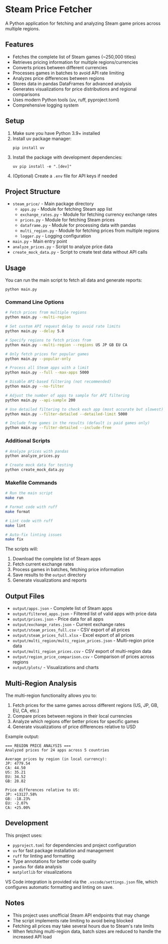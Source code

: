 # Steam Price Fetcher

A Python application for fetching and analyzing Steam game prices across multiple regions.

## Features

- Fetches the complete list of Steam games (~250,000 titles)
- Retrieves pricing information for multiple regions/currencies
- Converts prices between different currencies
- Processes games in batches to avoid API rate limiting
- Analyzes price differences between regions
- Stores data in pandas DataFrames for advanced analysis
- Generates visualizations for price distributions and regional comparisons
- Uses modern Python tools (uv, ruff, pyproject.toml)
- Comprehensive logging system

## Setup

1. Make sure you have Python 3.9+ installed
2. Install uv package manager:
   ```
   pip install uv
   ```
3. Install the package with development dependencies:
   ```
   uv pip install -e ".[dev]"
   ```
4. (Optional) Create a `.env` file for API keys if needed

## Project Structure

- `steam_price/` - Main package directory
  - `apps.py` - Module for fetching Steam app list
  - `exchange_rates.py` - Module for fetching currency exchange rates
  - `prices.py` - Module for fetching Steam prices
  - `dataframe.py` - Module for processing data with pandas
  - `multi_region.py` - Module for fetching prices from multiple regions
  - `logger.py` - Logging configuration
- `main.py` - Main entry point
- `analyze_prices.py` - Script to analyze price data
- `create_mock_data.py` - Script to create test data without API calls

## Usage

You can run the main script to fetch all data and generate reports:

```
python main.py
```

### Command Line Options

```bash
# Fetch prices from multiple regions
python main.py --multi-region

# Set custom API request delay to avoid rate limits
python main.py --delay 5.0

# Specify regions to fetch prices from
python main.py --multi-region --regions US JP GB EU CA

# Only fetch prices for popular games
python main.py --popular-only

# Process all Steam apps with a limit
python main.py --full --max-apps 5000

# Disable API-based filtering (not recommended)
python main.py --no-filter

# Adjust the number of apps to sample for API filtering
python main.py --api-sample 200

# Use detailed filtering to check each app (most accurate but slowest)
python main.py --filter-detailed --detailed-limit 5000

# Include free games in the results (default is paid games only)
python main.py --filter-detailed --include-free
```


### Additional Scripts

```bash
# Analyze prices with pandas
python analyze_prices.py

# Create mock data for testing
python create_mock_data.py
```

### Makefile Commands

```bash
# Run the main script
make run

# Format code with ruff
make format

# Lint code with ruff
make lint

# Auto-fix linting issues
make fix
```

The scripts will:
1. Download the complete list of Steam apps
2. Fetch current exchange rates
3. Process games in batches, fetching price information
4. Save results to the `output` directory
5. Generate visualizations and reports

## Output Files

- `output/apps.json` - Complete list of Steam apps
- `output/filtered_apps.json` - Filtered list of valid apps with price data
- `output/prices.json` - Price data for all apps
- `output/exchange_rates.json` - Current exchange rates
- `output/steam_prices_full.csv` - CSV export of all prices
- `output/steam_prices_full.xlsx` - Excel export of all prices
- `output/multi_region/multi_region_prices.json` - Multi-region price data
- `output/multi_region_prices.csv` - CSV export of multi-region data
- `output/region_price_comparison.csv` - Comparison of prices across regions
- `output/plots/` - Visualizations and charts

## Multi-Region Analysis

The multi-region functionality allows you to:

1. Fetch prices for the same games across different regions (US, JP, GB, EU, CA, etc.)
2. Compare prices between regions in their local currencies
3. Analyze which regions offer better prices for specific games
4. Generate visualizations of price differences relative to USD


Example output:

```
=== REGION PRICE ANALYSIS ===
Analyzed prices for 24 apps across 5 countries

Average prices by region (in local currency):
JP: 4779.54
CA: 44.50
US: 35.21
EU: 34.52
GB: 28.82

Price differences relative to US:
JP: +13127.58%
GB: -18.23%
EU: -2.07%
CA: +25.00%
```

## Development

This project uses:
- `pyproject.toml` for dependencies and project configuration
- `uv` for fast package installation and management
- `ruff` for linting and formatting
- Type annotations for better code quality
- `pandas` for data analysis
- `matplotlib` for visualizations

VS Code integration is provided via the `.vscode/settings.json` file, which configures automatic formatting and linting on save.

## Notes

- This project uses unofficial Steam API endpoints that may change
- The script implements rate limiting to avoid being blocked
- Fetching all prices may take several hours due to Steam's rate limits
- When fetching multi-region data, batch sizes are reduced to handle the increased API load
